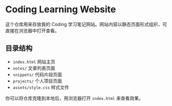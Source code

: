# Coding Learning Website

这个仓库用来存放我的 Coding 学习笔记网站。网站内容以静态页面形式组织，可直接在浏览器中打开查看。

## 目录结构

- `index.html` 网站主页
- `notes/` 文章列表页面
- `snippets/` 代码片段页面
- `projects/` 个人项目页面
- `assets/style.css` 样式文件

你可以将仓库克隆到本地后，用浏览器打开 `index.html` 来查看效果。
